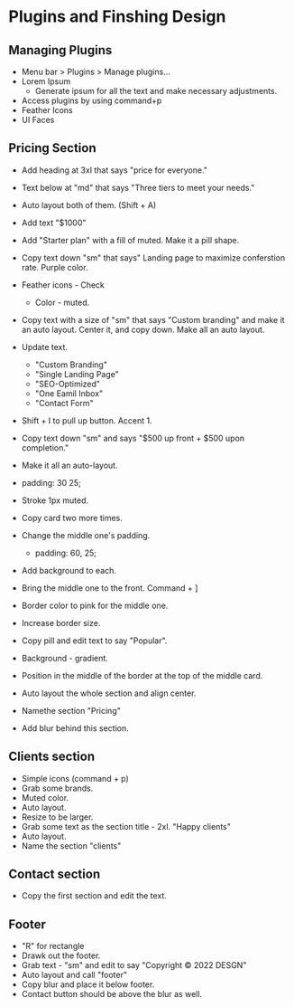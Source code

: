 # Plugins and Finshing Design

## Managing Plugins

- Menu bar > Plugins > Manage plugins...
- Lorem Ipsum
    - Generate ipsum for all the text and make necessary adjustments.
- Access plugins by using command+p
- Feather Icons
- UI Faces


## Pricing Section

- Add heading at 3xl that says "price for everyone."
- Text below at "md" that says "Three tiers to meet your needs."
- Auto layout both of them. (Shift + A)
- Add text "$1000"
- Add "Starter plan" with a fill of muted. Make it a pill shape.
- Copy text down "sm" that says" Landing page to maximize conferstion rate. Purple color.
- Feather icons - Check
    - Color - muted.
- Copy text with a size of "sm" that says "Custom branding" and make it an auto layout. Center it, and copy down. Make all an auto layout.
- Update text.
    - "Custom Branding"
    - "Single Landing Page"
    - "SEO-Optimized"
    - "One Eamil Inbox"
    - "Contact Form"

- Shift + I to pull up button. Accent 1.
- Copy text down "sm" and says "$500 up front + $500 upon completion."
- Make it all an auto-layout.
- padding: 30 25; 
- Stroke 1px muted.
- Copy card two more times.
- Change the middle one's padding.
    - padding: 60, 25;
- Add background to each.
- Bring the middle one to the front. Command + ]
- Border color to pink for the middle one.
- Increase border size.
- Copy pill and edit text to say "Popular".
- Background - gradient.
- Position in the middle of the border at the top of the middle card.
- Auto layout the whole section and align center.
- Namethe section "Pricing"
- Add blur behind this section.

## Clients section

- Simple icons (command + p)
- Grab some brands. 
- Muted color. 
- Auto layout.
- Resize to be larger. 
- Grab some text as the section title - 2xl. "Happy clients"
- Auto layout.
- Name the section "clients"

## Contact section

- Copy the first section and edit the text.

## Footer

- "R" for rectangle
- Drawk out the footer. 
- Grab text - "sm" and edit to say "Copyright &copy; 2022 DESGN"
- Auto layout and call "footer"
- Copy blur and place it below footer. 
- Contact button should be above the blur as well.